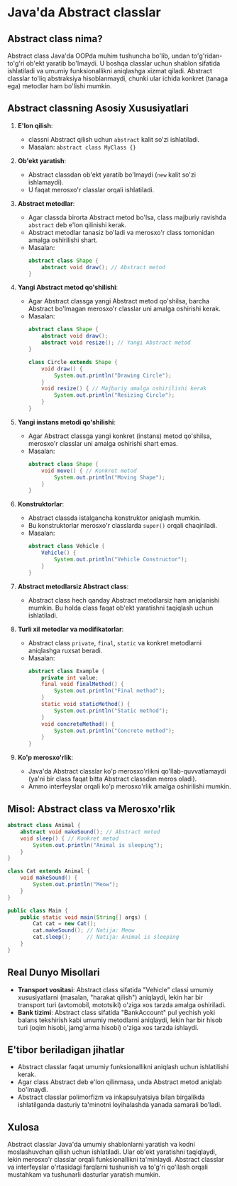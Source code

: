 # Java'da Abstract classlar

## Abstract class nima?
Abstract class Java'da OOPda muhim tushuncha bo'lib, undan to'g'ridan-to'g'ri ob'ekt yaratib bo'lmaydi. U boshqa classlar uchun shablon sifatida ishlatiladi va umumiy funksionallikni aniqlashga xizmat qiladi. Abstract classlar to'liq abstraksiya hisoblanmaydi, chunki ular ichida konkret (tanaga ega) metodlar ham bo'lishi mumkin.

## Abstract classning Asosiy Xususiyatlari
1. **E'lon qilish**:
   - classni Abstract qilish uchun `abstract` kalit so'zi ishlatiladi.
   - Masalan: `abstract class MyClass {}`

2. **Ob'ekt yaratish**:
   - Abstract classdan ob'ekt yaratib bo'lmaydi (`new` kalit so'zi ishlamaydi).
   - U faqat merosxo'r classlar orqali ishlatiladi.

3. **Abstract metodlar**:
   - Agar classda birorta Abstract metod bo'lsa, class majburiy ravishda `abstract` deb e'lon qilinishi kerak.
   - Abstract metodlar tanasiz bo'ladi va merosxo'r class tomonidan amalga oshirilishi shart.
   - Masalan:
     ```java
     abstract class Shape {
         abstract void draw(); // Abstract metod
     }
     ```

4. **Yangi Abstract metod qo'shilishi**:
   - Agar Abstract classga yangi Abstract metod qo'shilsa, barcha Abstract bo'lmagan merosxo'r classlar uni amalga oshirishi kerak.
   - Masalan:
     ```java
     abstract class Shape {
         abstract void draw();
         abstract void resize(); // Yangi Abstract metod
     }

     class Circle extends Shape {
         void draw() {
             System.out.println("Drawing Circle");
         }
         void resize() { // Majburiy amalga oshirilishi kerak
             System.out.println("Resizing Circle");
         }
     }
     ```

5. **Yangi instans metodi qo'shilishi**:
   - Agar Abstract classga yangi konkret (instans) metod qo'shilsa, merosxo'r classlar uni amalga oshirishi shart emas.
   - Masalan:
     ```java
     abstract class Shape {
         void move() { // Konkret metod
             System.out.println("Moving Shape");
         }
     }
     ```

6. **Konstruktorlar**:
   - Abstract classda istalgancha konstruktor aniqlash mumkin.
   - Bu konstruktorlar merosxo'r classlarda `super()` orqali chaqiriladi.
   - Masalan:
     ```java
     abstract class Vehicle {
         Vehicle() {
             System.out.println("Vehicle Constructor");
         }
     }
     ```

7. **Abstract metodlarsiz Abstract class**:
   - Abstract class hech qanday Abstract metodlarsiz ham aniqlanishi mumkin. Bu holda class faqat ob'ekt yaratishni taqiqlash uchun ishlatiladi.

8. **Turli xil metodlar va modifikatorlar**:
   - Abstract class `private`, `final`, `static` va konkret metodlarni aniqlashga ruxsat beradi.
   - Masalan:
     ```java
     abstract class Example {
         private int value;
         final void finalMethod() {
             System.out.println("Final method");
         }
         static void staticMethod() {
             System.out.println("Static method");
         }
         void concreteMethod() {
             System.out.println("Concrete method");
         }
     }
     ```

9. **Ko'p merosxo'rlik**:
   - Java'da Abstract classlar ko'p merosxo'rlikni qo'llab-quvvatlamaydi (ya'ni bir class faqat bitta Abstract classdan meros oladi).
   - Ammo interfeyslar orqali ko'p merosxo'rlik amalga oshirilishi mumkin.

## Misol: Abstract class va Merosxo'rlik
```java
abstract class Animal {
    abstract void makeSound(); // Abstract metod
    void sleep() { // Konkret metod
        System.out.println("Animal is sleeping");
    }
}

class Cat extends Animal {
    void makeSound() {
        System.out.println("Meow");
    }
}

public class Main {
    public static void main(String[] args) {
        Cat cat = new Cat();
        cat.makeSound(); // Natija: Meow
        cat.sleep();     // Natija: Animal is sleeping
    }
}
```

## Real Dunyo Misollari
- **Transport vositasi**: Abstract class sifatida "Vehicle" classi umumiy xususiyatlarni (masalan, "harakat qilish") aniqlaydi, lekin har bir transport turi (avtomobil, mototsikl) o'ziga xos tarzda amalga oshiriladi.
- **Bank tizimi**: Abstract class sifatida "BankAccount" pul yechish yoki balans tekshirish kabi umumiy metodlarni aniqlaydi, lekin har bir hisob turi (oqim hisobi, jamg'arma hisobi) o'ziga xos tarzda ishlaydi.

## E'tibor beriladigan jihatlar
- Abstract classlar faqat umumiy funksionallikni aniqlash uchun ishlatilishi kerak.
- Agar class Abstract deb e'lon qilinmasa, unda Abstract metod aniqlab bo'lmaydi.
- Abstract classlar polimorfizm va inkapsulyatsiya bilan birgalikda ishlatilganda dasturiy ta'minotni loyihalashda yanada samarali bo'ladi.

## Xulosa
Abstract classlar Java'da umumiy shablonlarni yaratish va kodni moslashuvchan qilish uchun ishlatiladi. Ular ob'ekt yaratishni taqiqlaydi, lekin merosxo'r classlar orqali funksionallikni ta'minlaydi. Abstract classlar va interfeyslar o'rtasidagi farqlarni tushunish va to'g'ri qo'llash orqali mustahkam va tushunarli dasturlar yaratish mumkin.
